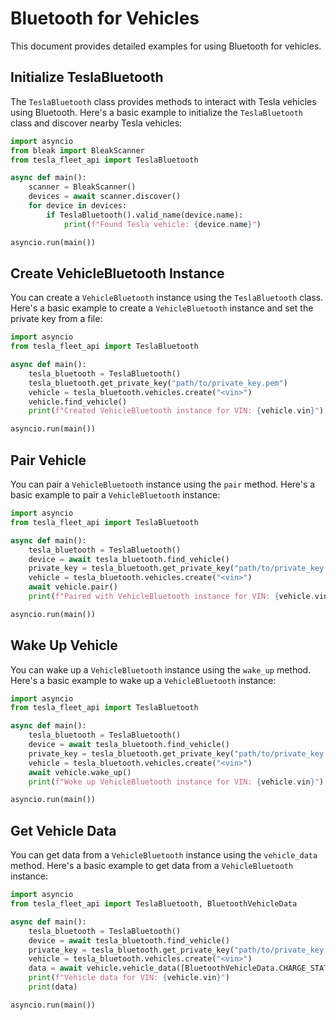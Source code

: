 # Bluetooth for Vehicles

This document provides detailed examples for using Bluetooth for vehicles.

## Initialize TeslaBluetooth

The `TeslaBluetooth` class provides methods to interact with Tesla vehicles using Bluetooth. Here's a basic example to initialize the `TeslaBluetooth` class and discover nearby Tesla vehicles:

```python
import asyncio
from bleak import BleakScanner
from tesla_fleet_api import TeslaBluetooth

async def main():
    scanner = BleakScanner()
    devices = await scanner.discover()
    for device in devices:
        if TeslaBluetooth().valid_name(device.name):
            print(f"Found Tesla vehicle: {device.name}")

asyncio.run(main())
```

## Create VehicleBluetooth Instance

You can create a `VehicleBluetooth` instance using the `TeslaBluetooth` class. Here's a basic example to create a `VehicleBluetooth` instance and set the private key from a file:

```python
import asyncio
from tesla_fleet_api import TeslaBluetooth

async def main():
    tesla_bluetooth = TeslaBluetooth()
    tesla_bluetooth.get_private_key("path/to/private_key.pem")
    vehicle = tesla_bluetooth.vehicles.create("<vin>")
    vehicle.find_vehicle()
    print(f"Created VehicleBluetooth instance for VIN: {vehicle.vin}")

asyncio.run(main())
```

## Pair Vehicle

You can pair a `VehicleBluetooth` instance using the `pair` method. Here's a basic example to pair a `VehicleBluetooth` instance:

```python
import asyncio
from tesla_fleet_api import TeslaBluetooth

async def main():
    tesla_bluetooth = TeslaBluetooth()
    device = await tesla_bluetooth.find_vehicle()
    private_key = tesla_bluetooth.get_private_key("path/to/private_key.pem")
    vehicle = tesla_bluetooth.vehicles.create("<vin>")
    await vehicle.pair()
    print(f"Paired with VehicleBluetooth instance for VIN: {vehicle.vin}")

asyncio.run(main())
```

## Wake Up Vehicle

You can wake up a `VehicleBluetooth` instance using the `wake_up` method. Here's a basic example to wake up a `VehicleBluetooth` instance:

```python
import asyncio
from tesla_fleet_api import TeslaBluetooth

async def main():
    tesla_bluetooth = TeslaBluetooth()
    device = await tesla_bluetooth.find_vehicle()
    private_key = tesla_bluetooth.get_private_key("path/to/private_key.pem")
    vehicle = tesla_bluetooth.vehicles.create("<vin>")
    await vehicle.wake_up()
    print(f"Woke up VehicleBluetooth instance for VIN: {vehicle.vin}")

asyncio.run(main())
```

## Get Vehicle Data

You can get data from a `VehicleBluetooth` instance using the `vehicle_data` method. Here's a basic example to get data from a `VehicleBluetooth` instance:

```python
import asyncio
from tesla_fleet_api import TeslaBluetooth, BluetoothVehicleData

async def main():
    tesla_bluetooth = TeslaBluetooth()
    device = await tesla_bluetooth.find_vehicle()
    private_key = tesla_bluetooth.get_private_key("path/to/private_key.pem")
    vehicle = tesla_bluetooth.vehicles.create("<vin>")
    data = await vehicle.vehicle_data([BluetoothVehicleData.CHARGE_STATE, BluetoothVehicleData.CLIMATE_STATE])
    print(f"Vehicle data for VIN: {vehicle.vin}")
    print(data)

asyncio.run(main())
```
